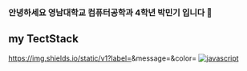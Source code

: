 ### 안녕하세요 영남대학교 컴퓨터공학과 4학년 박민기 입니다 👋

<!--
**mingki1242/mingki1242** is a ✨ _special_ ✨ repository because its `README.md` (this file) appears on your GitHub profile.

Here are some ideas to get you started:

- 🔭 I’m currently working on ...
- 🌱 I’m currently learning ...
- 👯 I’m looking to collaborate on ...
- 🤔 I’m looking for help with ...
- 💬 Ask me about ...
- 📫 How to reach me: ...
- 😄 Pronouns: ...
- ⚡ Fun fact: ...
-->

<h2>
  my TectStack
  </h2>

https://img.shields.io/static/v1?label=<LABEL>&message=<MESSAGE>&color=<COLOR>
[![javascript](https://img.shields.io/badge/javascript-F7DF1E?style=for-the-badge&logo=javascript&logoColor=black)](https://www.javascript.com/)
  
